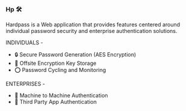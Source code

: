 ### **Hp** 🛠️

Hardpass is a Web application that provides features centered around individual password security and enterprise authentication solutions.

INDIVIDUALS -

- 🔒 Secure Password Generation (AES Encryption)
- 🔑 Offsite Encryption Key Storage
- ⭕ Password Cycling and Monitoring

ENTERPRISES -

- 👾 Machine to Machine Authentication
- 🚧 Third Party App Authentication
